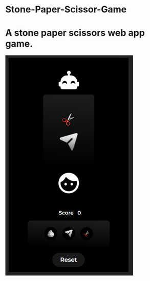 # Stone-Paper-Scissor-Game
# A stone paper scissors web app game.
![alt text](https://github.com/Ne0sky/Stone-Paper-Scissor-Game/raw/main/Rock%20Paper%20Scissor/assests/images/Capture.PNG)

